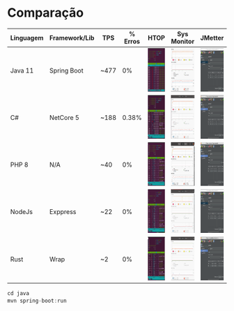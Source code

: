 # Comparação

|Linguagem  |Framework/Lib|TPS      |% Erros|HTOP|Sys Monitor|JMetter|
|-----------|-------------|---------|-------|----|-----------|-------|
|Java 11    |Spring Boot  |~477     |0%     |<img src="https://raw.githubusercontent.com/ibsonRafael/simple_benchmark/main/imgs/htop-java.png" width="100" height="100">   |<img src="https://raw.githubusercontent.com/ibsonRafael/simple_benchmark/main/imgs/sysmon-java.png" width="100" height="100">   |<img src="https://raw.githubusercontent.com/ibsonRafael/simple_benchmark/main/imgs/jmetter-java.png" width="100" height="100">   |
|C#         |NetCore 5    |~188     |0.38%  |<img src="https://raw.githubusercontent.com/ibsonRafael/simple_benchmark/main/imgs/htop-dotnet.png" width="100" height="100"> |<img src="https://raw.githubusercontent.com/ibsonRafael/simple_benchmark/main/imgs/sysmon-dotnet.png" width="100" height="100"> |<img src="https://raw.githubusercontent.com/ibsonRafael/simple_benchmark/main/imgs/jmetter-dotnet.png" width="100" height="100"> |
|PHP 8      |N/A          |~40      |0%     |<img src="https://raw.githubusercontent.com/ibsonRafael/simple_benchmark/main/imgs/htop-php.png" width="100" height="100">    |<img src="https://raw.githubusercontent.com/ibsonRafael/simple_benchmark/main/imgs/sysmon-php.png" width="100" height="100">    |<img src="https://raw.githubusercontent.com/ibsonRafael/simple_benchmark/main/imgs/jmetter-php.png" width="100" height="100">    |
|NodeJs     |Exppress     |~22      |0%     |<img src="https://raw.githubusercontent.com/ibsonRafael/simple_benchmark/main/imgs/htop-node.png" width="100" height="100">   |<img src="https://raw.githubusercontent.com/ibsonRafael/simple_benchmark/main/imgs/sysmon-node.png" width="100" height="100">   |<img src="https://raw.githubusercontent.com/ibsonRafael/simple_benchmark/main/imgs/jmetter-node.png" width="100" height="100">   |
|Rust       |Wrap         |~2       |0%     |<img src="https://raw.githubusercontent.com/ibsonRafael/simple_benchmark/main/imgs/htop-rust.png" width="100" height="100">   |<img src="https://raw.githubusercontent.com/ibsonRafael/simple_benchmark/main/imgs/sysmon-rust.png" width="100" height="100">   |<img src="https://raw.githubusercontent.com/ibsonRafael/simple_benchmark/main/imgs/jmetter-rust.png" width="100" height="100">   |


```java
cd java
mvn spring-boot:run
```